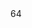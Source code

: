 <dec f='llvm/clang/lib/CodeGen/CGCall.h' l='86' type='clang::GlobalDecl'/>
<use f='llvm/clang/lib/CodeGen/CGCall.h' l='149' u='w' c='_ZN5clang7CodeGen8CGCallee10forVirtualEPKNS_8CallExprENS_10GlobalDeclENS0_7AddressEPN4llvm12FunctionTypeE'/>
<use f='llvm/clang/lib/CodeGen/CGCall.h' l='180' u='r' c='_ZNK5clang7CodeGen8CGCallee15getAbstractInfoEv'/>
<use f='llvm/clang/lib/CodeGen/CGCall.h' l='203' u='r' c='_ZNK5clang7CodeGen8CGCallee20getVirtualMethodDeclEv'/>
<offset>64</offset>
